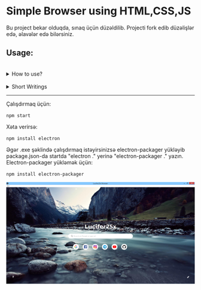 # Simple Browser using HTML,CSS,JS 
Bu project bekar olduqda, sınaq üçün düzəldilib. Projecti fork edib düzəlişlər edə, əlavələr edə bilərsiniz.

## Usage:
<br/>
<details>
  <summary>How to use?</summary>
  <ol>
    <li>For focus to input: press "/"</li>
    <li>For search: write anything on input</li>
    <li>For open website: write www.website.com or https://website.com</li>
  </ol>
</details>
<br/>
<details>
  <summary>Short Writings</summary>
  <ol>
    <li>Youtube: /yt</li>
    <li>Instagram: /insta</li>
    <li>Telegram: /tg</li>
    <li>Google: /google</li>
    <li>Facebook: /face</li>
    <li>WhatsApp: /wp</li>
    <li>Spotify: /spotify</li>
    <li>Netflix: /netflix</li>
  </ol>
</details>
<hr/>

Çalışdırmaq üçün:
```
npm start
```
Xəta verirsə:
```
npm install electron
```
Əgər .exe şəklində çalışdırmaq istəyirsinizsə electron-packager yükləyib package.json-da startda "electron ." yerinə "electron-packager ." yazın.
Electron-packager yükləmək üçün:
```
npm install electron-packager
```
<a href="https://t.me/lucifer25x1"><img src="./browser-app.PNG" alt="image-2021-07-11-211059" border="0"></a>
